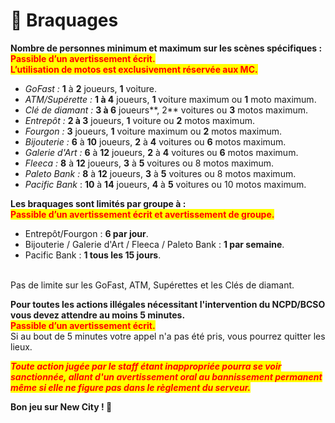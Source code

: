 # 📓 Braquages

**Nombre de personnes minimum et maximum sur les scènes spécifiques :**\
<mark style="color:red;">**Passible d’un avertissement écrit.**</mark>\
<mark style="color:red;">**L’utilisation de motos est exclusivement réservée aux MC.**</mark>

* _GoFast :_ **1** à **2** joueurs, **1** voiture.
* _ATM/Supérette :_ **1 à 4** joueurs, **1** voiture maximum ou **1** moto maximum.
* _Clé de diamant :_ **3 à 6** joueurs**, 2** voitures ou **3** motos maximum.
* _Entrepôt :_ **2 à 3** joueurs, **1** voiture ou **2** motos maximum.
* _Fourgon :_ **3** joueurs, **1** voiture maximum ou **2** motos maximum.
* _Bijouterie :_ **6** à **10** joueurs, **2** à **4** voitures ou **6** motos maximum.
* _Galerie d'Art :_ **6** à **12** joueurs, **2** à **4** voitures ou **6** motos maximum.
* _Fleeca :_ **8** à **12** joueurs, **3** à **5** voitures ou 8 motos maximum.
* _Paleto Bank :_ **8** à **12** joueurs, **3** à **5** voitures ou 8 motos maximum.
* _Pacific Bank_ : **10** à **14** joueurs, **4** à **5** voitures ou 10 motos maximum.

**Les braquages sont limités par groupe à :**\
<mark style="color:red;">**Passible d’un avertissement écrit et avertissement de groupe.**</mark>

* Entrepôt/Fourgon : **6 par jour**.
* Bijouterie / Galerie d'Art / Fleeca / Paleto Bank : **1 par semaine**.
* Pacific Bank : **1 tous les 15 jours**.

\
Pas de limite sur les GoFast, ATM, Supérettes et les Clés de diamant.

**Pour toutes les actions illégales nécessitant l'intervention du NCPD/BCSO vous devez attendre au moins 5 minutes.**\
<mark style="color:red;">**Passible d’un avertissement écrit.**</mark>\
Si au bout de 5 minutes votre appel n'a pas été pris, vous pourrez quitter les lieux.

_<mark style="color:red;">**Toute action jugée par le staff étant inappropriée pourra se voir sanctionnée, allant d'un avertissement oral au bannissement permanent même si elle ne figure pas dans le règlement du serveur.**</mark>_

**Bon jeu sur New City ! 🥳**

